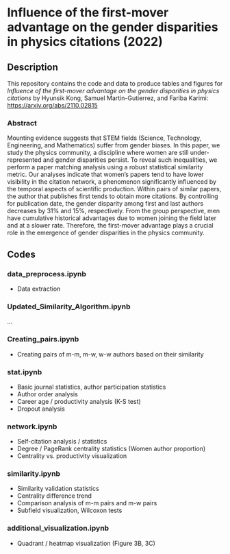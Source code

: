 # Influence of the first-mover advantage on the gender disparities in physics citations (2022)

## Description
This repository contains the code and data to produce tables and figures for *Influence of the first-mover advantage on the gender disparities in physics citations* by Hyunsik Kong, Samuel Martin-Gutierrez, and Fariba Karimi: https://arxiv.org/abs/2110.02815

### Abstract
Mounting evidence suggests that STEM fields (Science, Technology, Engineering, and Mathematics) suffer from gender biases. In this paper, we study the physics community, a discipline where women are still under-represented and gender disparities persist. To reveal such inequalities, we perform a paper matching analysis using a robust statistical similarity metric. Our analyses indicate that women’s papers tend to have lower visibility in the citation network, a phenomenon significantly influenced by the temporal aspects of scientific production. Within pairs of similar papers, the author that publishes first tends to obtain more citations. By controlling for publication date, the gender disparity among first and last authors decreases by 31% and 15%, respectively. From the group perspective, men have cumulative historical advantages due to women joining the field later and at a slower rate. Therefore, the first-mover advantage plays a crucial role in the emergence of gender disparities in the physics community.

## Codes

<!-- ### Data
- result.csv
- paperdata.csv
- primdata.csv
- lastdata.csv
- citationBara.csv
- mfpairs_similarity.csv
- mwpairs_similarity_edited.csv
- mmpairs_similarity.csv
 -->

### data_preprocess.ipynb
- Data extraction

### Updated_Similarity_Algorithm.ipynb
...

### Creating_pairs.ipynb
- Creating pairs of m-m, m-w, w-w authors based on their similarity

### stat.ipynb
- Basic journal statistics, author participation statistics
- Author order analysis
- Career age / productivity analysis (K-S test)
- Dropout analysis

### network.ipynb
- Self-citation analysis / statistics
- Degree / PageRank centrality statistics (Women author proportion)
- Centrality vs. productivity visualization

### similarity.ipynb
- Similarity validation statistics
- Centrality difference trend
- Comparison analysis of m-m pairs and m-w pairs
- Subfield visualization, Wilcoxon tests

### additional_visualization.ipynb
- Quadrant / heatmap visualization (Figure 3B, 3C)
